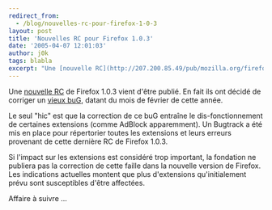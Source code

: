 ```yaml
---
redirect_from:
  - /blog/nouvelles-rc-pour-firefox-1-0-3
layout: post
title: 'Nouvelles RC pour Firefox 1.0.3'
date: '2005-04-07 12:01:03'
author: j0k
tags: blabla
excerpt: "Une [nouvelle RC](http://207.200.85.49/pub/mozilla.org/firefox/nightly/2005-04-05-17-aviary1.0.1/) de Firefox 1.0.3 vient d'être publié.   En fait ils ont décidé de corriger un [vieux buG](https://bugzilla.mozilla.org/show_bug.cgi?id=281988), datant du mois de février de cette année.  \n  \nLe seul \"hic\" est que la correction de ce buG      …"
---
```


Une [nouvelle RC](http://207.200.85.49/pub/mozilla.org/firefox/nightly/2005-04-05-17-aviary1.0.1/) de Firefox 1.0.3 vient d'être publié.   En fait ils ont décidé de corriger un [vieux buG](https://bugzilla.mozilla.org/show_bug.cgi?id=281988), datant du mois de février de cette année.

Le seul "hic" est que la correction de ce buG entraîne le dis-fonctionnement de certaines extensions (comme AdBlock apparemment). Un Bugtrack a été mis en place pour répertorier toutes les extensions et leurs erreurs provenant de cette dernière RC de Firefox 1.0.3.

Si l'impact sur les extensions est considéré trop important, la fondation ne publiera pas la correction de cette faille dans la nouvelle version de Firefox.  Les indications actuelles montent que plus d'extensions qu'initialement prévu sont susceptibles d'être affectées.

Affaire à suivre ...
